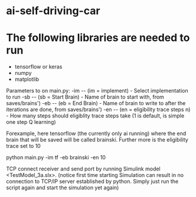 # ai-self-driving-car

# The following libraries are needed to run
* tensorflow or keras
* numpy
* matplotlib


Parameters to on main.py:
    -im -- (im = implement) - Select implementation to run
    -sb -- (sb = Start Brain) - Name of brain to start with, from saves/brains')
    -eb -- (eb = End Brain) - Name of brain to write to after the iterations are done, from saves/brains')
    -en -- (en = eligibility trace steps n) - How many steps should eligiblity trace steps take (1 is default, is simple one step Q learning)
    
Forexample, here tensorflow (the currently only ai running) where the end brain
that will be saved will be called brainski. Further more is the eligibility
trace set to 10

python main.py -im tf -eb brainski -en 10


TCP connect receiver and send port by running Simulink model <TestModel_3a.slx>. (notice first time starting Simulation can result in 
no connection to TCP/IP server established by python. Simply just run the script again and start the simulation yet again)